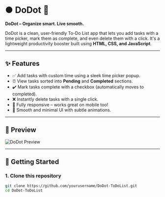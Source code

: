 # ● DoDot 📝

**DoDot – Organize smart. Live smooth.**

DoDot is a clean, user-friendly To-Do List app that lets you add tasks with a time picker, mark them as complete, and even delete them with a click. It's a lightweight productivity booster built using **HTML, CSS, and JavaScript**.

---

## ✨ Features

- ✅ Add tasks with custom time using a sleek time picker popup.
- ⏰ View tasks sorted into **Pending** and **Completed** sections.
- ✔️ Mark tasks complete with a checkbox (automatically moves to completed).
- ❌ Instantly delete tasks with a single click.
- 📱 Fully responsive – works great on mobile too!
- 🎨 Smooth and minimal UI with subtle animations.

---

## 📸 Preview

![DoDot Preview](screenshot.png) <!-- You can replace this with an actual screenshot from your project -->

---

## 🚀 Getting Started

### 1. Clone this repository
```bash
git clone https://github.com/yourusername/DoDot-ToDoList.git
cd DoDot-ToDoList
